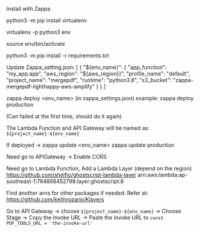 Install with Zappa

python3 -m pip install virtualenv

virtualenv -p python3 env

source env/bin/activate

python3 -m pip install -r requirements.txt

Update Zappa_setting.json:
[
    {
        "${env_name}": {
        "app_function": "my_app.app",
        "aws_region": "${aws_region}}",
        "profile_name": "default",
        "project_name": "mergepdf",
        "runtime": "python3.8",
        "s3_bucket": "zappa-mergepdf-lighthappy-aws-amplify"
    }
    }
]

zappa deploy <env_name>  (in zappa_settings.json)
example:
    zappa deploy production

(Can failed at the first time, should do it again)

The Lambda Function and API Gateway will be named as: `${project_name}-${env_name}`

If deployed -> zappa update <env_name>
    zappa update production

Need go to APIGateway -> Enable CORS

Need go to Lambda Function, Add a Lambda Layer (depend on the region)
https://github.com/shelfio/ghostscript-lambda-layer
        arn:aws:lambda:ap-southeast-1:764866452798:layer:ghostscript:8

Find another arns for other packages if needed:
Refer at: https://github.com/keithrozario/Klayers

Go to API Gateway -> choose `${project_name}-${env_name}` -> Choose Stage -> Copy the Invoke URL
-> Paste the Invoke URL to 
`const PDF_TOOLS_URL = 'the-invoke-url'`